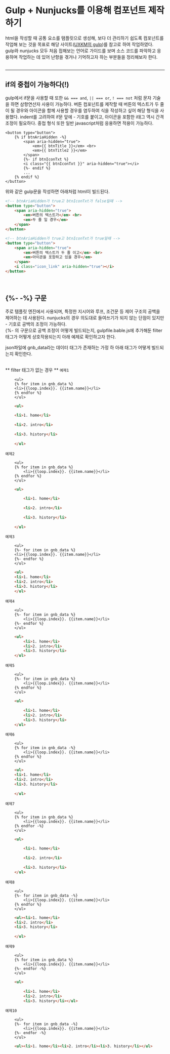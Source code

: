 # Gulp + Nunjucks를 이용해 컴포넌트 제작하기

html을 작성할 때 공통 요소를 탬플릿으로 생성해, 보다 더 관리하기 쉽도록 컴포넌트를 작업해 보는 것을 목표로 해당 사이트([UXKM의 gulp](https://uxkm.io/buildSystem/gulp/01-gulp_start/01-intro#gsc.tab=0))를 참고로 하여 작업하였다.  <br/>
gulp와 nunjucks 모두 처음 접해보는 언어로 가이드를 보며 소스 코드를 파악하고 응용하며 작업하는 데 있어 난항을 겪거나 기억하고자 하는 부분들을 정리해보자 한다. <br/><br/>

***

## if의 중첩이 가능하다(!)

gulp에서 if문을 사용할 때 또한 ```&& === and```, ```|| === or```, ```! === not``` 처럼 문자 기술을 하면 삼항연산자 사용이 가능하다. 버튼 컴포넌트를 제작할 때 버튼의 텍스트가 두 줄이 될 경우와 아이콘을 함께 사용할 경우를 염두하여 식을 작성하고 싶어 해당 형식을 사용했다. indent를 고려하여 if문 앞에 - 기호를 붙이고, 아이콘을 포함한 i태그 역시 간격 조정이 필요하다. 중첩 형식 또한 일반 javascript처럼 응용하면 적용이 가능하다.

```gulp
<button type="button">
    {% if btnAriaHidden -%}
        <span aria-hidden="true">
            <em>{{ btnTitle }}</em> <br>
            <em>{{ btnTitle2 }}</em>
        </span>
        {%- if btnIconTxt %}
        <i class="{{ btnIconTxt }}" aria-hidden="true"></i>
        {%- endif %}
        ...
    {% endif %}
</button>
```

위와 같은 gulp문을 작성하면 아래처럼 html이 빌드된다.

```html
<!-- btnAriaHidden가 true고 btnIconTxt가 false일때 -->
<button type="button"> 
    <span aria-hidden="true">
        <em>버튼의 텍스트가</em> <br>
        <em>두 줄 일 경우</em>
    </span>
</button>

<!-- btnAriaHidden가 true고 btnIconTxt가 true일때 -->
<button type="button"> 
    <span aria-hidden="true">
        <em>버튼의 텍스트가 두 줄 이고</em> <br>
        <em>아이콘을 포함하고 있을 경우</em>
    </span>
    <i class="icon_link" aria-hidden="true"></i>
</button>
```

<br/>

## {%- -%} 구문

주로 템플릿 엔진에서 사용되며, 특정한 지시어와 루프, 조건문 등 제어 구조의 공백을 제어하는 데 사용된다. nunjucks의 경우 의도대로 들여쓰기가 되지 않는 단점이 있지만 - 기호로 공백의 조정이 가능하다. <br/>
{%- 의 구문으로 공백 조정이 어떻게 빌드되는지, gulpfile.bable.js에 추가해둔 filter태그가 어떻게 상호작용되는지 아래 예제로 확인하고자 한다.<br/>

json파일에 gnb_data라는 데이터 태그가 존재하는 가정 하 아래 태그가 어떻게 빌드되는지 확인한다. <br/><br/>

** filter 태그가 없는 경우 **
```예제1```
```gulp
    <ul>
    {% for item in gnb_data %}
    <li>{{loop.index}}. {{item.name}}</li>
    {% endfor %}
    </ul>
```

```html
    <ul>
    
    <li>1. home</li>
    
    <li>2. intro</li>
    
    <li>3. history</li>
    
    </ul>
```

```예제2```
```gulp
    <ul>
    {% for item in gnb_data %}
        <li>{{loop.index}}. {{item.name}}</li>
    {% endfor %}
    </ul>
```

```html
    <ul>
    
        <li>1. home</li>
    
        <li>2. intro</li>
    
        <li>3. history</li>
    
    </ul>
```

```예제3```
```gulp
    <ul>
    {%- for item in gnb_data %}
    <li>{{loop.index}}. {{item.name}}</li>
    {%- endfor %}
    </ul>
```

```html
    <ul>
    <li>1. home</li>
    <li>2. intro</li>
    <li>3. history</li>
    </ul>
```

```예제4```
```gulp
    <ul>
    {%- for item in gnb_data %}
        <li>{{loop.index}}. {{item.name}}</li>
    {%- endfor %}
    </ul>
```

```html
    <ul>
        <li>1. home</li>
        <li>2. intro</li>
        <li>3. history</li>
    </ul>
```

```예제5```
```gulp
    <ul>
    {%- for item in gnb_data %}
        <li>{{loop.index}}. {{item.name}}</li>
    {% endfor %}
    </ul>
```

```html
    <ul>
    
        <li>1. home</li>
        <li>2. intro</li>
        <li>3. history</li>
    </ul>
```

```예제6```
```gulp
    <ul>
    {% for item in gnb_data -%}
        <li>{{loop.index}}. {{item.name}}</li>
    {% endfor %}
    </ul>
```

```html
    <ul>
    <li>1. home</li>
    <li>2. intro</li>
    <li>3. history</li>
    
    </ul>
```

```예제7```
```gulp
    <ul>
    {% for item in gnb_data %}
        <li>{{loop.index}}. {{item.name}}</li>
    {% endfor -%}
    </ul>
```

```html
    <ul>
    
        <li>1. home</li>
    
        <li>2. intro</li>
    
        <li>3. history</li>
    </ul>
```

```예제8```
```gulp
    <ul>
    {%- for item in gnb_data -%}
        <li>{{loop.index}}. {{item.name}}</li>
    {% endfor %}
    </ul>
```

```html
    <ul><li>1. home</li>
    <li>2. intro</li>
    <li>3. history</li>
    
    </ul>
```

```예제9```
```gulp
    <ul>
    {% for item in gnb_data %}
        <li>{{loop.index}}. {{item.name}}</li>
    {%- endfor -%}
    </ul>
```

```html
    <ul>
    
        <li>1. home</li>
        <li>2. intro</li>
        <li>3. history</li></ul>
```

```예제10```
```gulp
    <ul>
    {%- for item in gnb_data -%}
        <li>{{loop.index}}. {{item.name}}</li>
    {%- endfor -%}
    </ul>
```

```html
    <ul><li>1. home</li><li>2. intro</li><li>3. history</li></ul>
```
